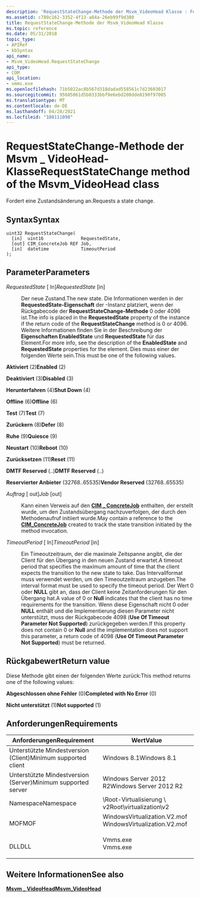 ```yaml
---
description: 'RequestStateChange-Methode der Msvm_VideoHead Klasse : Fordert eine Zustandsänderung an.'
ms.assetid: c780c162-3352-4f13-a84a-26eb99f9d380
title: RequestStateChange-Methode der Msvm_VideoHead Klasse
ms.topic: reference
ms.date: 05/31/2018
topic_type:
- APIRef
- kbSyntax
api_name:
- Msvm_VideoHead.RequestStateChange
api_type:
- COM
api_location:
- vmms.exe
ms.openlocfilehash: 71b5022ac8b567d318dadad558561c7d23603017
ms.sourcegitcommit: 95685061d5b0333bbf9e6ebd208dde8190f97005
ms.translationtype: MT
ms.contentlocale: de-DE
ms.lasthandoff: 04/28/2021
ms.locfileid: "108111098"
---
```

# <a name="requeststatechange-method-of-the-msvm_videohead-class"></a><span data-ttu-id="37220-103">RequestStateChange-Methode der Msvm \_ VideoHead-Klasse</span><span class="sxs-lookup"><span data-stu-id="37220-103">RequestStateChange method of the Msvm\_VideoHead class</span></span>

<span data-ttu-id="37220-104">Fordert eine Zustandsänderung an.</span><span class="sxs-lookup"><span data-stu-id="37220-104">Requests a state change.</span></span>

## <a name="syntax"></a><span data-ttu-id="37220-105">Syntax</span><span class="sxs-lookup"><span data-stu-id="37220-105">Syntax</span></span>


```mof
uint32 RequestStateChange(
  [in]  uint16              RequestedState,
  [out] CIM_ConcreteJob REF Job,
  [in]  datetime            TimeoutPeriod
);
```



## <a name="parameters"></a><span data-ttu-id="37220-106">Parameter</span><span class="sxs-lookup"><span data-stu-id="37220-106">Parameters</span></span>

<dl> <dt>

<span data-ttu-id="37220-107">*RequestedState* \[ In\]</span><span class="sxs-lookup"><span data-stu-id="37220-107">*RequestedState* \[in\]</span></span>
</dt> <dd>

<span data-ttu-id="37220-108">Der neue Zustand.</span><span class="sxs-lookup"><span data-stu-id="37220-108">The new state.</span></span> <span data-ttu-id="37220-109">Die Informationen werden in der **RequestedState-Eigenschaft** der -Instanz platziert, wenn der Rückgabecode der **RequestStateChange-Methode** 0 oder 4096 ist.</span><span class="sxs-lookup"><span data-stu-id="37220-109">The info is placed in the **RequestedState** property of the instance if the return code of the **RequestStateChange** method is 0 or 4096.</span></span> <span data-ttu-id="37220-110">Weitere Informationen finden Sie in der Beschreibung der **Eigenschaften EnabledState** und **RequestedState** für das Element.</span><span class="sxs-lookup"><span data-stu-id="37220-110">For more info, see the description of the **EnabledState** and **RequestedState** properties for the element.</span></span> <span data-ttu-id="37220-111">Dies muss einer der folgenden Werte sein.</span><span class="sxs-lookup"><span data-stu-id="37220-111">This must be one of the following values.</span></span>

<dt>

<span id="Enabled"></span><span id="enabled"></span><span id="ENABLED"></span>

<span data-ttu-id="37220-112">**Aktiviert** (2)</span><span class="sxs-lookup"><span data-stu-id="37220-112">**Enabled** (2)</span></span>


</dt> <dd></dd> <dt>

<span id="Disabled"></span><span id="disabled"></span><span id="DISABLED"></span>

<span data-ttu-id="37220-113">**Deaktiviert** (3)</span><span class="sxs-lookup"><span data-stu-id="37220-113">**Disabled** (3)</span></span>


</dt> <dd></dd> <dt>

<span id="Shut_Down"></span><span id="shut_down"></span><span id="SHUT_DOWN"></span>

<span data-ttu-id="37220-114">**Herunterfahren** (4)</span><span class="sxs-lookup"><span data-stu-id="37220-114">**Shut Down** (4)</span></span>


</dt> <dd></dd> <dt>

<span id="Offline"></span><span id="offline"></span><span id="OFFLINE"></span>

<span data-ttu-id="37220-115">**Offline** (6)</span><span class="sxs-lookup"><span data-stu-id="37220-115">**Offline** (6)</span></span>


</dt> <dd></dd> <dt>

<span id="Test"></span><span id="test"></span><span id="TEST"></span>

<span data-ttu-id="37220-116">**Test** (7)</span><span class="sxs-lookup"><span data-stu-id="37220-116">**Test** (7)</span></span>


</dt> <dd></dd> <dt>

<span id="Defer"></span><span id="defer"></span><span id="DEFER"></span>

<span data-ttu-id="37220-117">**Zurückern** (8)</span><span class="sxs-lookup"><span data-stu-id="37220-117">**Defer** (8)</span></span>


</dt> <dd></dd> <dt>

<span id="Quiesce"></span><span id="quiesce"></span><span id="QUIESCE"></span>

<span data-ttu-id="37220-118">**Ruhe** (9)</span><span class="sxs-lookup"><span data-stu-id="37220-118">**Quiesce** (9)</span></span>


</dt> <dd></dd> <dt>

<span id="Reboot"></span><span id="reboot"></span><span id="REBOOT"></span>

<span data-ttu-id="37220-119">**Neustart** (10)</span><span class="sxs-lookup"><span data-stu-id="37220-119">**Reboot** (10)</span></span>


</dt> <dd></dd> <dt>

<span id="Reset"></span><span id="reset"></span><span id="RESET"></span>

<span data-ttu-id="37220-120">**Zurücksetzen** (11)</span><span class="sxs-lookup"><span data-stu-id="37220-120">**Reset** (11)</span></span>


</dt> <dd></dd> <dt>

<span id="DMTF_Reserved"></span><span id="dmtf_reserved"></span><span id="DMTF_RESERVED"></span>

<span data-ttu-id="37220-121">**DMTF Reserved** (..)</span><span class="sxs-lookup"><span data-stu-id="37220-121">**DMTF Reserved** (..)</span></span>


</dt> <dd></dd> <dt>

<span id="Vendor_Reserved"></span><span id="vendor_reserved"></span><span id="VENDOR_RESERVED"></span>

<span data-ttu-id="37220-122">**Reservierter Anbieter** (32768..65535)</span><span class="sxs-lookup"><span data-stu-id="37220-122">**Vendor Reserved** (32768..65535)</span></span>


</dt> <dd></dd> </dl> </dd> <dt>

<span data-ttu-id="37220-123">*Auftrag* \[ out\]</span><span class="sxs-lookup"><span data-stu-id="37220-123">*Job* \[out\]</span></span>
</dt> <dd>

<span data-ttu-id="37220-124">Kann einen Verweis auf den [**CIM \_ ConcreteJob**](cim-concretejob.md) enthalten, der erstellt wurde, um den Zustandsübergang nachzuverfolgen, der durch den Methodenaufruf initiiert wurde.</span><span class="sxs-lookup"><span data-stu-id="37220-124">May contain a reference to the [**CIM\_ConcreteJob**](cim-concretejob.md) created to track the state transition initiated by the method invocation.</span></span>

</dd> <dt>

<span data-ttu-id="37220-125">*TimeoutPeriod* \[ In\]</span><span class="sxs-lookup"><span data-stu-id="37220-125">*TimeoutPeriod* \[in\]</span></span>
</dt> <dd>

<span data-ttu-id="37220-126">Ein Timeoutzeitraum, der die maximale Zeitspanne angibt, die der Client für den Übergang in den neuen Zustand erwartet.</span><span class="sxs-lookup"><span data-stu-id="37220-126">A timeout period that specifies the maximum amount of time that the client expects the transition to the new state to take.</span></span> <span data-ttu-id="37220-127">Das Intervallformat muss verwendet werden, um den Timeoutzeitraum anzugeben.</span><span class="sxs-lookup"><span data-stu-id="37220-127">The interval format must be used to specify the timeout period.</span></span> <span data-ttu-id="37220-128">Der Wert 0 oder **NULL** gibt an, dass der Client keine Zeitanforderungen für den Übergang hat.</span><span class="sxs-lookup"><span data-stu-id="37220-128">A value of 0 or **Null** indicates that the client has no time requirements for the transition.</span></span> <span data-ttu-id="37220-129">Wenn diese Eigenschaft nicht 0 oder **NULL** enthält und die Implementierung diesen Parameter nicht unterstützt, muss der Rückgabecode 4098 (**Use Of Timeout Parameter Not Supported**) zurückgegeben werden.</span><span class="sxs-lookup"><span data-stu-id="37220-129">If this property does not contain 0 or **Null** and the implementation does not support this parameter, a return code of 4098 (**Use Of Timeout Parameter Not Supported**) must be returned.</span></span>

</dd> </dl>

## <a name="return-value"></a><span data-ttu-id="37220-130">Rückgabewert</span><span class="sxs-lookup"><span data-stu-id="37220-130">Return value</span></span>

<span data-ttu-id="37220-131">Diese Methode gibt einen der folgenden Werte zurück:</span><span class="sxs-lookup"><span data-stu-id="37220-131">This method returns one of the following values:</span></span>

<dl> <dt>

<span data-ttu-id="37220-132">**Abgeschlossen ohne Fehler** (0)</span><span class="sxs-lookup"><span data-stu-id="37220-132">**Completed with No Error** (0)</span></span>
</dt> <dt>

<span data-ttu-id="37220-133">**Nicht unterstützt** (1)</span><span class="sxs-lookup"><span data-stu-id="37220-133">**Not supported** (1)</span></span>
</dt> </dl>

## <a name="requirements"></a><span data-ttu-id="37220-134">Anforderungen</span><span class="sxs-lookup"><span data-stu-id="37220-134">Requirements</span></span>



| <span data-ttu-id="37220-135">Anforderungen</span><span class="sxs-lookup"><span data-stu-id="37220-135">Requirement</span></span> | <span data-ttu-id="37220-136">Wert</span><span class="sxs-lookup"><span data-stu-id="37220-136">Value</span></span> |
|-------------------------------------|---------------------------------------------------------------------------------------------------------|
| <span data-ttu-id="37220-137">Unterstützte Mindestversion (Client)</span><span class="sxs-lookup"><span data-stu-id="37220-137">Minimum supported client</span></span><br/> | <span data-ttu-id="37220-138">Windows 8.1</span><span class="sxs-lookup"><span data-stu-id="37220-138">Windows 8.1</span></span><br/>                                                                                  |
| <span data-ttu-id="37220-139">Unterstützte Mindestversion (Server)</span><span class="sxs-lookup"><span data-stu-id="37220-139">Minimum supported server</span></span><br/> | <span data-ttu-id="37220-140">Windows Server 2012 R2</span><span class="sxs-lookup"><span data-stu-id="37220-140">Windows Server 2012 R2</span></span><br/>                                                                       |
| <span data-ttu-id="37220-141">Namespace</span><span class="sxs-lookup"><span data-stu-id="37220-141">Namespace</span></span><br/>                | <span data-ttu-id="37220-142">\\Root-Virtualisierung \\ v2</span><span class="sxs-lookup"><span data-stu-id="37220-142">Root\\virtualization\\v2</span></span><br/>                                                                     |
| <span data-ttu-id="37220-143">MOF</span><span class="sxs-lookup"><span data-stu-id="37220-143">MOF</span></span><br/>                      | <dl> <span data-ttu-id="37220-144"><dt>WindowsVirtualization.V2.mof</dt></span><span class="sxs-lookup"><span data-stu-id="37220-144"><dt>WindowsVirtualization.V2.mof</dt></span></span> </dl> |
| <span data-ttu-id="37220-145">DLL</span><span class="sxs-lookup"><span data-stu-id="37220-145">DLL</span></span><br/>                      | <dl> <span data-ttu-id="37220-146"><dt>Vmms.exe</dt></span><span class="sxs-lookup"><span data-stu-id="37220-146"><dt>Vmms.exe</dt></span></span> </dl>                     |



## <a name="see-also"></a><span data-ttu-id="37220-147">Weitere Informationen</span><span class="sxs-lookup"><span data-stu-id="37220-147">See also</span></span>

<dl> <dt>

[<span data-ttu-id="37220-148">**Msvm \_ VideoHead**</span><span class="sxs-lookup"><span data-stu-id="37220-148">**Msvm\_VideoHead**</span></span>](msvm-videohead.md)
</dt> </dl>

 

 




